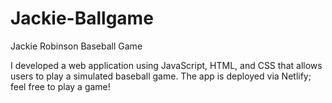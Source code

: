 # Jackie-Ballgame
Jackie Robinson Baseball Game

I developed a web application using JavaScript, HTML, and CSS that allows users to play a simulated baseball game. The app is deployed via Netlify; feel free to play a game!
